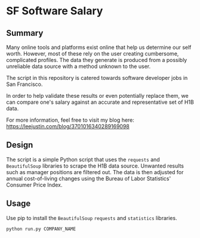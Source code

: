 # SF Software Salary

## Summary
Many online tools and platforms exist online that help us determine our self worth.  However, most of these rely on the user creating cumbersome, complicated profiles.  The data they generate is produced from a possibly unreliable data source with a method unknown to the user.

The script in this repository is catered towards software developer jobs in San Francisco.

In order to help validate these results or even potentially replace them, we can compare one's salary against an accurate and representative set of H1B data.

For more information, feel free to visit my blog here:
https://leejustin.com/blog/3701016340289169098

## Design
The script is a simple Python script that uses the `requests` and `BeautifulSoup` libraries to scrape the H1B data source. Unwanted results such as manager positions are filtered out. The data is then adjusted for annual cost-of-living changes using the Bureau of Labor Statistics' Consumer Price Index.

## Usage
Use pip to install the `BeautifulSoup` `requests` and `statistics` libraries.

```python run.py COMPANY_NAME```
